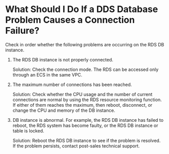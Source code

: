 # What Should I Do If a DDS Database Problem Causes a Connection Failure?<a name="rds_faq_0022"></a>

Check in order whether the following problems are occurring on the RDS DB instance.

1.  The RDS DB instance is not properly connected.

    Solution: Check the connection mode. The RDS can be accessed only through an ECS in the same VPC.

2.  The maximum number of connections has been reached.

    Solution: Check whether the CPU usage and the number of current connections are normal by using the RDS resource monitoring function. If either of them reaches the maximum, then reboot, disconnect, or change the CPU and memory of the DB instance.

3.  DB instance is abnormal. For example, the RDS DB instance has failed to reboot, the RDS system has become faulty, or the RDS DB instance or table is locked.

    Solution: Reboot the RDS DB instance to see if the problem is resolved. If the problem persists, contact post-sales technical support.


